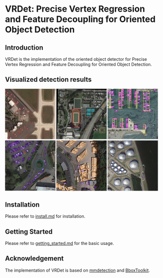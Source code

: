 # VRDet: Precise Vertex Regression and Feature Decoupling for Oriented Object Detection

## Introduction

VRDet is the implementation of the oriented object detector for Precise Vertex Regression and Feature Decoupling for Oriented Object Detection.

## Visualized detection results

![demo image](demo/obbdet_show.jpg)

## Installation

Please refer to [install.md](docs/install.md) for installation.

## Getting Started

Please refer to [getting_started.md](docs/getting_started.md) for the basic usage.

## Acknowledgement

The implementation of VRDet is based on [mmdetection](https://github.com/open-mmlab/mmdetection) and [BboxToolkit](https://github.com/jbwang1997/BboxToolkit).